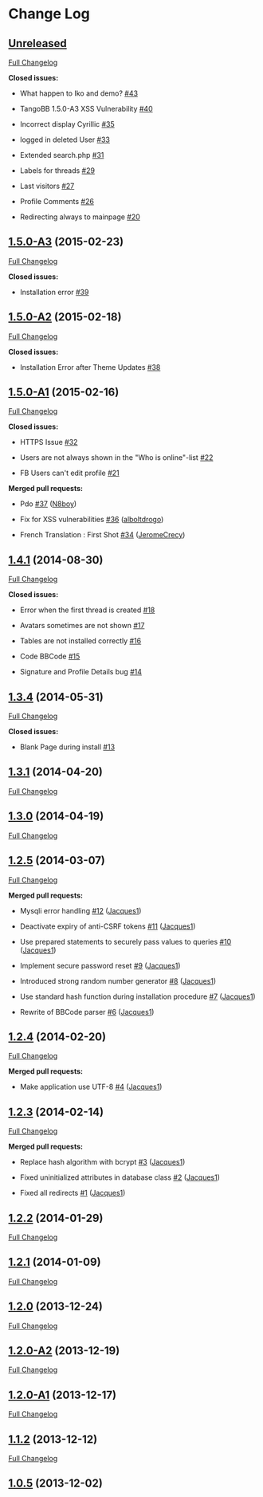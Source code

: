 # Change Log

## [Unreleased](https://github.com/codetana/TangoBB/tree/HEAD)

[Full Changelog](https://github.com/codetana/TangoBB/compare/1.5.0-A3...HEAD)

**Closed issues:**

- What happen to Iko and demo? [\#43](https://github.com/Codetana/TangoBB/issues/43)

- TangoBB 1.5.0-A3 XSS Vulnerability [\#40](https://github.com/Codetana/TangoBB/issues/40)

- Incorrect display Cyrillic [\#35](https://github.com/Codetana/TangoBB/issues/35)

- logged in deleted User [\#33](https://github.com/Codetana/TangoBB/issues/33)

- Extended search.php [\#31](https://github.com/Codetana/TangoBB/issues/31)

- Labels for threads [\#29](https://github.com/Codetana/TangoBB/issues/29)

- Last visitors [\#27](https://github.com/Codetana/TangoBB/issues/27)

- Profile Comments [\#26](https://github.com/Codetana/TangoBB/issues/26)

- Redirecting always to mainpage [\#20](https://github.com/Codetana/TangoBB/issues/20)

## [1.5.0-A3](https://github.com/codetana/TangoBB/tree/1.5.0-A3) (2015-02-23)

[Full Changelog](https://github.com/codetana/TangoBB/compare/1.5.0-A2...1.5.0-A3)

**Closed issues:**

- Installation error [\#39](https://github.com/Codetana/TangoBB/issues/39)

## [1.5.0-A2](https://github.com/codetana/TangoBB/tree/1.5.0-A2) (2015-02-18)

[Full Changelog](https://github.com/codetana/TangoBB/compare/1.5.0-A1...1.5.0-A2)

**Closed issues:**

- Installation Error after Theme Updates [\#38](https://github.com/Codetana/TangoBB/issues/38)

## [1.5.0-A1](https://github.com/codetana/TangoBB/tree/1.5.0-A1) (2015-02-16)

[Full Changelog](https://github.com/codetana/TangoBB/compare/1.4.1...1.5.0-A1)

**Closed issues:**

- HTTPS Issue [\#32](https://github.com/Codetana/TangoBB/issues/32)

- Users are not always shown in the "Who is online"-list [\#22](https://github.com/Codetana/TangoBB/issues/22)

- FB Users can't edit profile [\#21](https://github.com/Codetana/TangoBB/issues/21)

**Merged pull requests:**

- Pdo [\#37](https://github.com/Codetana/TangoBB/pull/37) ([N8boy](https://github.com/N8boy))

- Fix for XSS vulnerabilities [\#36](https://github.com/Codetana/TangoBB/pull/36) ([alboltdrogo](https://github.com/alboltdrogo))

- French Translation : First Shot [\#34](https://github.com/Codetana/TangoBB/pull/34) ([JeromeCrecy](https://github.com/JeromeCrecy))

## [1.4.1](https://github.com/codetana/TangoBB/tree/1.4.1) (2014-08-30)

[Full Changelog](https://github.com/codetana/TangoBB/compare/1.3.4...1.4.1)

**Closed issues:**

- Error when the first thread is created [\#18](https://github.com/Codetana/TangoBB/issues/18)

- Avatars sometimes are not shown [\#17](https://github.com/Codetana/TangoBB/issues/17)

- Tables are not installed correctly [\#16](https://github.com/Codetana/TangoBB/issues/16)

- Code BBCode [\#15](https://github.com/Codetana/TangoBB/issues/15)

- Signature and Profile Details bug [\#14](https://github.com/Codetana/TangoBB/issues/14)

## [1.3.4](https://github.com/codetana/TangoBB/tree/1.3.4) (2014-05-31)

[Full Changelog](https://github.com/codetana/TangoBB/compare/1.3.1...1.3.4)

**Closed issues:**

- Blank Page during install [\#13](https://github.com/Codetana/TangoBB/issues/13)

## [1.3.1](https://github.com/codetana/TangoBB/tree/1.3.1) (2014-04-20)

[Full Changelog](https://github.com/codetana/TangoBB/compare/1.3.0...1.3.1)

## [1.3.0](https://github.com/codetana/TangoBB/tree/1.3.0) (2014-04-19)

[Full Changelog](https://github.com/codetana/TangoBB/compare/1.2.5...1.3.0)

## [1.2.5](https://github.com/codetana/TangoBB/tree/1.2.5) (2014-03-07)

[Full Changelog](https://github.com/codetana/TangoBB/compare/1.2.4...1.2.5)

**Merged pull requests:**

- Mysqli error handling [\#12](https://github.com/Codetana/TangoBB/pull/12) ([Jacques1](https://github.com/Jacques1))

- Deactivate expiry of anti-CSRF tokens [\#11](https://github.com/Codetana/TangoBB/pull/11) ([Jacques1](https://github.com/Jacques1))

- Use prepared statements to securely pass values to queries [\#10](https://github.com/Codetana/TangoBB/pull/10) ([Jacques1](https://github.com/Jacques1))

- Implement secure password reset [\#9](https://github.com/Codetana/TangoBB/pull/9) ([Jacques1](https://github.com/Jacques1))

- Introduced strong random number generator [\#8](https://github.com/Codetana/TangoBB/pull/8) ([Jacques1](https://github.com/Jacques1))

- Use standard hash function during installation procedure [\#7](https://github.com/Codetana/TangoBB/pull/7) ([Jacques1](https://github.com/Jacques1))

- Rewrite of BBCode parser [\#6](https://github.com/Codetana/TangoBB/pull/6) ([Jacques1](https://github.com/Jacques1))

## [1.2.4](https://github.com/codetana/TangoBB/tree/1.2.4) (2014-02-20)

[Full Changelog](https://github.com/codetana/TangoBB/compare/1.2.3...1.2.4)

**Merged pull requests:**

- Make application use UTF-8 [\#4](https://github.com/Codetana/TangoBB/pull/4) ([Jacques1](https://github.com/Jacques1))

## [1.2.3](https://github.com/codetana/TangoBB/tree/1.2.3) (2014-02-14)

[Full Changelog](https://github.com/codetana/TangoBB/compare/1.2.2...1.2.3)

**Merged pull requests:**

- Replace hash algorithm with bcrypt [\#3](https://github.com/Codetana/TangoBB/pull/3) ([Jacques1](https://github.com/Jacques1))

- Fixed uninitialized attributes in database class [\#2](https://github.com/Codetana/TangoBB/pull/2) ([Jacques1](https://github.com/Jacques1))

- Fixed all redirects [\#1](https://github.com/Codetana/TangoBB/pull/1) ([Jacques1](https://github.com/Jacques1))

## [1.2.2](https://github.com/codetana/TangoBB/tree/1.2.2) (2014-01-29)

[Full Changelog](https://github.com/codetana/TangoBB/compare/1.2.1...1.2.2)

## [1.2.1](https://github.com/codetana/TangoBB/tree/1.2.1) (2014-01-09)

[Full Changelog](https://github.com/codetana/TangoBB/compare/1.2.0...1.2.1)

## [1.2.0](https://github.com/codetana/TangoBB/tree/1.2.0) (2013-12-24)

[Full Changelog](https://github.com/codetana/TangoBB/compare/1.2.0-A2...1.2.0)

## [1.2.0-A2](https://github.com/codetana/TangoBB/tree/1.2.0-A2) (2013-12-19)

[Full Changelog](https://github.com/codetana/TangoBB/compare/1.2.0-A1...1.2.0-A2)

## [1.2.0-A1](https://github.com/codetana/TangoBB/tree/1.2.0-A1) (2013-12-17)

[Full Changelog](https://github.com/codetana/TangoBB/compare/1.1.2...1.2.0-A1)

## [1.1.2](https://github.com/codetana/TangoBB/tree/1.1.2) (2013-12-12)

[Full Changelog](https://github.com/codetana/TangoBB/compare/1.0.5...1.1.2)

## [1.0.5](https://github.com/codetana/TangoBB/tree/1.0.5) (2013-12-02)
